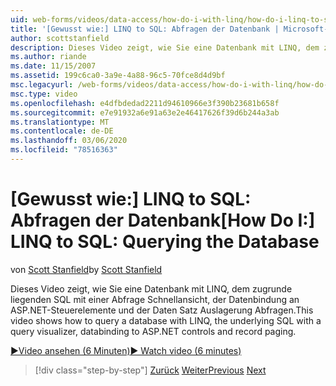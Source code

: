 ```yaml
---
uid: web-forms/videos/data-access/how-do-i-with-linq/how-do-i-linq-to-sql-querying-the-database
title: '[Gewusst wie:] LINQ to SQL: Abfragen der Datenbank | Microsoft-Dokumentation'
author: scottstanfield
description: Dieses Video zeigt, wie Sie eine Datenbank mit LINQ, dem zugrunde liegenden SQL mit einer Abfrage Schnellansicht, der Datenbindung an ASP.NET-Steuerelemente und der Daten Satz Auslagerung Abfragen.
ms.author: riande
ms.date: 11/15/2007
ms.assetid: 199c6ca0-3a9e-4a88-96c5-70fce8d4d9bf
msc.legacyurl: /web-forms/videos/data-access/how-do-i-with-linq/how-do-i-linq-to-sql-querying-the-database
msc.type: video
ms.openlocfilehash: e4dfbdedad2211d94610966e3f390b23681b658f
ms.sourcegitcommit: e7e91932a6e91a63e2e46417626f39d6b244a3ab
ms.translationtype: MT
ms.contentlocale: de-DE
ms.lasthandoff: 03/06/2020
ms.locfileid: "78516363"
---
```

# <a name="how-do-i-linq-to-sql-querying-the-database"></a><span data-ttu-id="87b80-103">[Gewusst wie:] LINQ to SQL: Abfragen der Datenbank</span><span class="sxs-lookup"><span data-stu-id="87b80-103">[How Do I:] LINQ to SQL: Querying the Database</span></span>

<span data-ttu-id="87b80-104">von [Scott Stanfield](https://github.com/scottstanfield)</span><span class="sxs-lookup"><span data-stu-id="87b80-104">by [Scott Stanfield](https://github.com/scottstanfield)</span></span>

<span data-ttu-id="87b80-105">Dieses Video zeigt, wie Sie eine Datenbank mit LINQ, dem zugrunde liegenden SQL mit einer Abfrage Schnellansicht, der Datenbindung an ASP.NET-Steuerelemente und der Daten Satz Auslagerung Abfragen.</span><span class="sxs-lookup"><span data-stu-id="87b80-105">This video shows how to query a database with LINQ, the underlying SQL with a query visualizer, databinding to ASP.NET controls and record paging.</span></span>

[<span data-ttu-id="87b80-106">&#9654;Video ansehen (6 Minuten)</span><span class="sxs-lookup"><span data-stu-id="87b80-106">&#9654; Watch video (6 minutes)</span></span>](https://channel9.msdn.com/Blogs/ASP-NET-Site-Videos/how-do-i-linq-to-sql-querying-the-database)

> [!div class="step-by-step"]
> <span data-ttu-id="87b80-107">[Zurück](how-do-i-linq-to-sql-data-model.md)
> [Weiter](how-do-i-linq-to-sql-updating-the-database.md)</span><span class="sxs-lookup"><span data-stu-id="87b80-107">[Previous](how-do-i-linq-to-sql-data-model.md)
[Next](how-do-i-linq-to-sql-updating-the-database.md)</span></span>
